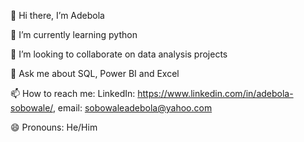  👋 Hi there, I’m Adebola
 
 🌱 I’m currently learning python
 
 👯 I’m looking to collaborate on data analysis projects
 
 💬 Ask me about SQL, Power BI and Excel
 
 📫 How to reach me: LinkedIn: https://www.linkedin.com/in/adebola-sobowale/, 
                       email: sobowaleadebola@yahoo.com
                       
 😄 Pronouns: He/Him


<!--
**Sobowaleadebola/sobowaleadebola** is a ✨ _special_ ✨ repository because its `README.md` (this file) appears on your GitHub profile.

